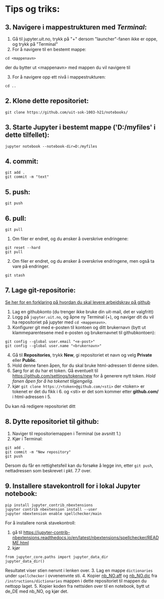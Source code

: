 # Tips og triks:

## 3. Navigere i mappestrukturen med *Terminal*:

1. Gå til jupyter.uit.no, trykk på "+" dersom "launcher"-fanen ikke er oppe, og trykk på "Terminal"
2. For å navigere til en bestemt mappe:
```
cd <mappenavn>
```
der du bytter ut \<mappenavn\> med mappen du vil navigere til
    
3. For å navigere opp ett nivå i mappestrukturen:
```
cd ..
```

## 2. Klone dette repositoriet: 
```
git clone https://github.com/uit-sok-1003-h21/notebooks/
```    
 
## 3. Starte Jupyter i bestemt mappe ('D:/myfiles' i dette tilfellet): 
```
jupyter notebook --notebook-dir=D:/myfiles
```        
 
## 4. commit: 
```
git add .
git commit -m "text"
```   
 
## 5. push: 
```  
git push
```
 
## 6. pull: 
```     
git pull
```
1. Om filer er endret, og du ønsker å overskrive endringene:
```
git reset --hard
git pull
```

2. Om filer er endret, og du ønsker å overskrive endringene, men også ta vare på endringer.
```
git stash
```  
 
## 7. Lage git-repositorie:
[Se her for en forklaring på hvordan du skal levere arbeidskrav på github](https://uit-sok-1003-h21.github.io/github.html)

1. Lag en githubkonto (du trenger ikke bruke din uit-mail, det er valgfritt)
2. Logg på `jupyter.uit.no`, og åpne ny Terminal (+), og naviger dit du vil ha repositoriet på jupyter med `cd <mappenavn>`.
3. Konfigurer git med e-posten til kontoen og ditt brukernavn (bytt ut klammeparentesene med e-posten og brukernavnet til githubkontoen):
```
git config --global user.email "<e-post>"
git config --global user.name "<brukernavn>"
```
4. Gå til **Repositories**, trykk **New**, gi repositoriet et navn og velg **Private** eller **Public**. 
5. Hold denne fanen åpen, for du skal bruke html-adressen til denne siden.
6. Sørg for at du har et token. Gå eventuelt til https://github.com/settings/tokens/new for å generere nytt token. *Hold fanen åpen for å ha tokenet tilgjengelig.*
7. kjør `git clone https://<token>@github.com/<sti>` der \<token\> er tokenet er det du fikk i 6. og \<sti\> er det som kommer etter **github.com/**  i html-adressen i 5.

 Du kan nå redigere repositoriet ditt
 
 
## 8. Dytte repositoriet til github:
1. Naviger til repositoriemappen i Terminal (se avsnitt 1.)
2. Kjør i Terminal:
```
git add .
git commit -m "New repository"
git push 
```

Dersom du får en rettighetsfeil kan du forsøke å legge inn, etter `git push`, nettadressen som beskrevet i pkt. 7.7 over. 
      
      
 
 
## 9. Installere stavekontroll for i lokal Jupyter notebook:
```
pip install jupyter_contrib_nbextensions
jupyter contrib nbextension install --user
jupyter nbextension enable spellchecker/main
```
 
For å installere norsk stavekontroll:
1. gå til https://jupyter-contrib-nbextensions.readthedocs.io/en/latest/nbextensions/spellchecker/README.html
2. kjør
 
```
from jupyter_core.paths import jupyter_data_dir
jupyter_data_dir()
```
 
Resultatet viser stien nenvnt i lenken over. 
3. Lag en mappe `dictionaries` under `spellchecker` i ovvenenvnte sti.
4. Kopier [nb_NO.aff](./dictionaries/nb_NO.aff) og [nb_NO.dic](./dictionaries/nb_NO.dic) fra `/instructions/dictionaries` mappen i dette repositoriet til mappen du nettopp laget.
5. Kopier koden fra nettsiden over til en notebook, bytt ut de_DE med nb_NO, og kjør det.
        
